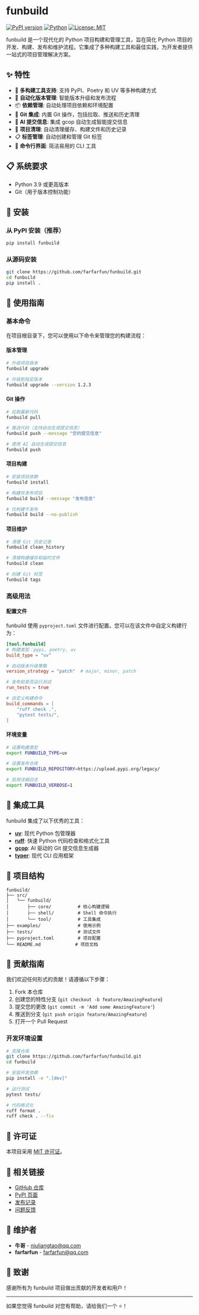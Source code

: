 # funbuild

[![PyPI version](https://badge.fury.io/py/funbuild.svg)](https://badge.fury.io/py/funbuild)
[![Python](https://img.shields.io/badge/python-3.9+-blue.svg)](https://www.python.org/downloads/)
[![License: MIT](https://img.shields.io/badge/License-MIT-yellow.svg)](https://opensource.org/licenses/MIT)

funbuild 是一个现代化的 Python 项目构建和管理工具，旨在简化 Python 项目的开发、构建、发布和维护流程。它集成了多种构建工具和最佳实践，为开发者提供一站式的项目管理解决方案。


## ✨ 特性

- 🚀 **多构建工具支持**: 支持 PyPI、Poetry 和 UV 等多种构建方式
- 🔄 **自动化版本管理**: 智能版本升级和发布流程
- 📦 **依赖管理**: 自动处理项目依赖和环境配置
- 🔧 **Git 集成**: 内置 Git 操作，包括拉取、推送和历史清理
- 🤖 **AI 提交信息**: 集成 gcop 自动生成智能提交信息
- 🧹 **项目清理**: 自动清理缓存、构建文件和历史记录
- 📋 **标签管理**: 自动创建和管理 Git 标签
- 🎯 **命令行界面**: 简洁易用的 CLI 工具

## 📋 系统要求

- Python 3.9 或更高版本
- Git（用于版本控制功能）

## 🚀 安装

### 从 PyPI 安装（推荐）

```bash
pip install funbuild
```

### 从源码安装

```bash
git clone https://github.com/farfarfun/funbuild.git
cd funbuild
pip install .
```

## 📖 使用指南

### 基本命令

在项目根目录下，您可以使用以下命令来管理您的构建流程：

#### 版本管理

```bash
# 升级项目版本
funbuild upgrade

# 升级到指定版本
funbuild upgrade --version 1.2.3
```

#### Git 操作

```bash
# 拉取最新代码
funbuild pull

# 推送代码（支持自动生成提交信息）
funbuild push --message "您的提交信息"

# 使用 AI 自动生成提交信息
funbuild push
```

#### 项目构建

```bash
# 安装项目依赖
funbuild install

# 构建并发布项目
funbuild build --message "发布信息"

# 仅构建不发布
funbuild build --no-publish
```

#### 项目维护

```bash
# 清理 Git 历史记录
funbuild clean_history

# 清理构建缓存和临时文件
funbuild clean

# 创建 Git 标签
funbuild tags
```

### 高级用法

#### 配置文件

funbuild 使用 `pyproject.toml` 文件进行配置。您可以在该文件中自定义构建行为：

```toml
[tool.funbuild]
# 构建类型：pypi, poetry, uv
build_type = "uv"

# 自动版本升级策略
version_strategy = "patch"  # major, minor, patch

# 发布前是否运行测试
run_tests = true

# 自定义构建命令
build_commands = [
    "ruff check .",
    "pytest tests/",
]
```

#### 环境变量

```bash
# 设置构建类型
export FUNBUILD_TYPE=uv

# 设置发布仓库
export FUNBUILD_REPOSITORY=https://upload.pypi.org/legacy/

# 启用详细日志
export FUNBUILD_VERBOSE=1
```

## 🔧 集成工具

funbuild 集成了以下优秀的工具：

- **[uv](https://github.com/astral-sh/uv)**: 现代 Python 包管理器
- **[ruff](https://github.com/astral-sh/ruff)**: 快速 Python 代码检查和格式化工具
- **[gcop](https://github.com/farfarfun/gcop)**: AI 驱动的 Git 提交信息生成器
- **[typer](https://typer.tiangolo.com/)**: 现代 CLI 应用框架

## 📁 项目结构

```
funbuild/
├── src/
│   └── funbuild/
│       ├── core/          # 核心构建逻辑
│       ├── shell/         # Shell 命令执行
│       └── tool/          # 工具集成
├── examples/              # 使用示例
├── tests/                 # 测试文件
├── pyproject.toml         # 项目配置
└── README.md             # 项目文档
```

## 🤝 贡献指南

我们欢迎任何形式的贡献！请遵循以下步骤：

1. Fork 本仓库
2. 创建您的特性分支 (`git checkout -b feature/AmazingFeature`)
3. 提交您的更改 (`git commit -m 'Add some AmazingFeature'`)
4. 推送到分支 (`git push origin feature/AmazingFeature`)
5. 打开一个 Pull Request

### 开发环境设置

```bash
# 克隆仓库
git clone https://github.com/farfarfun/funbuild.git
cd funbuild

# 安装开发依赖
pip install -e ".[dev]"

# 运行测试
pytest tests/

# 代码格式化
ruff format .
ruff check . --fix
```

## 📄 许可证

本项目采用 [MIT 许可证](LICENSE)。

## 🔗 相关链接

- [GitHub 仓库](https://github.com/farfarfun/funbuild)
- [PyPI 页面](https://pypi.org/project/funbuild/)
- [发布记录](https://github.com/farfarfun/funbuild/releases)
- [问题反馈](https://github.com/farfarfun/funbuild/issues)

## 👥 维护者

- **牛哥** - [niuliangtao@qq.com](mailto:niuliangtao@qq.com)
- **farfarfun** - [farfarfun@qq.com](mailto:farfarfun@qq.com)

## 🙏 致谢

感谢所有为 funbuild 项目做出贡献的开发者和用户！

---

如果您觉得 funbuild 对您有帮助，请给我们一个 ⭐️！

